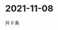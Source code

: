 # 2021-11-08

共 0 条

<!-- BEGIN WEIBO -->
<!-- 最后更新时间 Mon Nov 08 2021 11:00:51 GMT+0800 (China Standard Time) -->

<!-- END WEIBO -->
